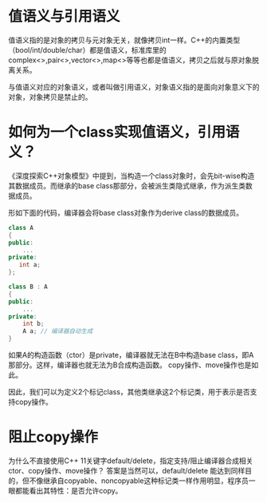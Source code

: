 # 值语义与引用语义

值语义指的是对象的拷贝与元对象无关，就像拷贝int一样。C++的内置类型（bool/int/double/char）都是值语义，标准库里的complex<>,pair<>,vector<>,map<>等等也都是值语义，拷贝之后就与原对象脱离关系。

与值语义对应的对象语义，或者叫做引用语义，对象语义指的是面向对象意义下的对象，对象拷贝是禁止的。

# 如何为一个class实现值语义，引用语义？

《深度探索C++对象模型》中提到，当构造一个class对象时，会先bit-wise构造其数据成员。而继承的base class那部分，会被派生类隐式继承，作为派生类数据成员。

形如下面的代码，编译器会将base class对象作为derive class的数据成员。

```C++
class A
{
public:
    ...
private:
   int a;
};

class B : A
{
public:
    ...
private:
    int b;
    A a; // 编译器自动生成
}
```

如果A的构造函数（ctor）是private，编译器就无法在B中构造base class，即A那部分。这样，编译器也就无法为B合成构造函数。
copy操作、move操作也是如此。

因此，我们可以为定义2个标记class，其他类继承这2个标记类，用于表示是否支持copy操作。

# 阻止copy操作

为什么不直接使用C++ 11关键字default/delete，指定支持/阻止编译器合成相关ctor、copy操作、move操作？
答案是当然可以，default/delete 能达到同样目的，但不像继承自copyable、noncopyable这种标记类一样作用明显，程序员一眼都能看出其特性：是否允许copy。
